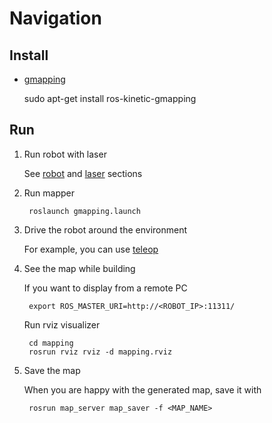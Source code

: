 # Navigation #


## Install ##

* [gmapping](http://wiki.ros.org/gmapping)


    sudo apt-get install ros-kinetic-gmapping


## Run ##

1. Run robot with laser 

    See  [robot](https://bitbucket.org/iocchi/marrtino_apps/src/master/robot/) and [laser](https://bitbucket.org/iocchi/marrtino_apps/src/master/laser) sections 

2. Run mapper

        roslaunch gmapping.launch


3. Drive the robot around the environment

    For example, you can use [teleop](https://bitbucket.org/iocchi/marrtino_apps/src/master/teleop/)


4. See the map while building

    If you want to display from a remote PC

        export ROS_MASTER_URI=http://<ROBOT_IP>:11311/


    Run rviz visualizer

        cd mapping
        rosrun rviz rviz -d mapping.rviz


5. Save the map

    When you are happy with the generated map, save it with    

        rosrun map_server map_saver -f <MAP_NAME>



